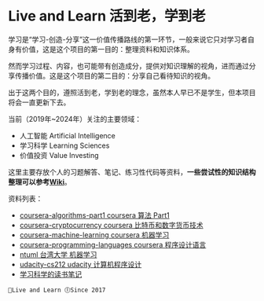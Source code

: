 # Live and Learn 活到老，学到老
学习是“学习-创造-分享”这一价值传播路线的第一环节，一般来说它只对学习者自身有价值，这是这个项目的第一目的：整理资料和知识体系。

然而学习过程、内容，也可能带有创造成分，提供对知识理解的视角，进而通过分享传播价值。这是这个项目的第二目的：分享自己看待知识的视角。

出于这两个目的，遵照活到老，学到老的理念，虽然本人早已不是学生，但本项目将会一直更新下去。

当前（2019年~2024年）关注的主要领域：
* 人工智能 Artificial Intelligence
* 学习科学 Learning Sciences
* 价值投资 Value Investing 

这里主要存放个人的习题解答、笔记、练习性代码等资料，**一些尝试性的知识结构整理可以参考[Wiki](https://github.com/yifeitao/learn/wiki)**。

资料列表：
* [coursera-algorithms-part1 coursera 算法 Part1](https://github.com/yifeitao/learn/tree/master/coursera-algorithms-part1)
* [coursera-cryptocurrency coursera 比特币和数字货币技术](https://github.com/yifeitao/learn/tree/master/coursera-cryptocurrency)
* [coursera-machine-learning coursera 机器学习](https://github.com/yifeitao/learn/tree/master/coursera-machine-learning)
* [coursera-programming-languages coursera 程序设计语言](https://github.com/yifeitao/learn/tree/master/coursera-programming-languages)
* [ntuml 台湾大学 机器学习](https://github.com/yifeitao/learn/tree/master/ntuml)
* [udacity-cs212 udacity 计算机程序设计](https://github.com/yifeitao/learn/tree/master/udacity-cs212)
* [学习科学的读书笔记](https://github.com/yifeitao/learn/tree/master/learning-sciences/reading-notes)

`🚀Live and Learn 🕕Since 2017`

